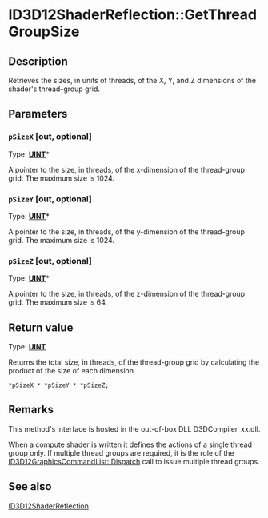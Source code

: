 # ID3D12ShaderReflection::GetThreadGroupSize

## Description

Retrieves the sizes, in units of threads, of the X, Y, and Z dimensions of the shader's thread-group grid.

## Parameters

### `pSizeX` [out, optional]

Type: **[UINT](https://learn.microsoft.com/windows/desktop/WinProg/windows-data-types)***

A pointer to the size, in threads, of the x-dimension of the thread-group grid. The maximum size is 1024.

### `pSizeY` [out, optional]

Type: **[UINT](https://learn.microsoft.com/windows/desktop/WinProg/windows-data-types)***

A pointer to the size, in threads, of the y-dimension of the thread-group grid. The maximum size is 1024.

### `pSizeZ` [out, optional]

Type: **[UINT](https://learn.microsoft.com/windows/desktop/WinProg/windows-data-types)***

A pointer to the size, in threads, of the z-dimension of the thread-group grid. The maximum size is 64.

## Return value

Type: **[UINT](https://learn.microsoft.com/windows/desktop/WinProg/windows-data-types)**

Returns the total size, in threads, of the thread-group grid by calculating the product of the size of each dimension.

``` syntax
*pSizeX * *pSizeY * *pSizeZ;
```

## Remarks

This method's interface is hosted in the out-of-box DLL D3DCompiler_xx.dll.

When a compute shader is written it defines the actions of a single thread group only. If multiple thread groups are required, it is the role of the [ID3D12GraphicsCommandList::Dispatch](https://learn.microsoft.com/windows/desktop/api/d3d12/nf-d3d12-id3d12graphicscommandlist-dispatch) call to issue multiple thread groups.

## See also

[ID3D12ShaderReflection](https://learn.microsoft.com/windows/desktop/api/d3d12shader/nn-d3d12shader-id3d12shaderreflection)